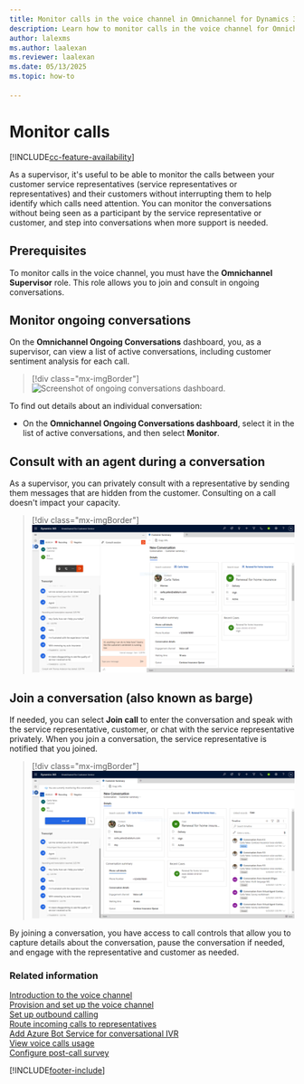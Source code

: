 ```yaml
---
title: Monitor calls in the voice channel in Omnichannel for Dynamics 365 Customer Service
description: Learn how to monitor calls in the voice channel for Omnichannel for Customer Service.
author: lalexms
ms.author: laalexan
ms.reviewer: laalexan
ms.date: 05/13/2025
ms.topic: how-to

---
```


# Monitor calls

[!INCLUDE[cc-feature-availability](../../includes/cc-feature-availability.md)]

As a supervisor, it's useful to be able to monitor the calls between your customer service representatives (service representatives or representatives) and their customers without interrupting them to help identify which calls need attention. You can monitor the conversations without being seen as a participant by the service representative or customer, and step into conversations when more support is needed.

## Prerequisites

To monitor calls in the voice channel, you must have the **Omnichannel Supervisor** role. This role allows you to join and consult in ongoing conversations.


## Monitor ongoing conversations

On the **Omnichannel Ongoing Conversations** dashboard, you, as a supervisor, can view a list of active conversations, including customer sentiment analysis for each call.

> [!div class="mx-imgBorder"]
> ![Screenshot of ongoing conversations dashboard.](../media/voice-channel-monitor-ongoing-conversations.png)

To find out details about an individual conversation:

- On the **Omnichannel Ongoing Conversations dashboard**, select it in the list of active conversations, and then select **Monitor**.


## Consult with an agent during a conversation

As a supervisor, you can privately consult with a representative by sending them messages that are hidden from the customer. Consulting on a call doesn't impact your capacity.

> [!div class="mx-imgBorder"]
> ![Screenshot of monitoring a conversation.](../media/voice-channel-monitor-barge.png)

## Join a conversation (also known as barge)

If needed, you can select **Join call** to enter the conversation and speak with the service representative, customer, or chat with the service representative privately. When you join a conversation, the service representative is notified that you joined.

> [!div class="mx-imgBorder"]
> ![Screenshot of conversation barge.](../media/voice-channel-join-call.png)

By joining a conversation, you have access to call controls that allow you to capture details about the conversation, pause the conversation if needed, and engage with the representative and customer as needed.

### Related information

[Introduction to the voice channel](../administer/voice-channel.md)  
[Provision and set up the voice channel](../administer/voice-channel-install.md)  
[Set up outbound calling](../administer/voice-channel-outbound-calling.md)  
[Route incoming calls to representatives](../voice-channel-route-queues.md)  
[Add Azure Bot Service for conversational IVR](../voice-channel-azure-bot-service.md)  
[View voice calls usage](../administer/voice-channel-usage.md)  
[Configure post-call survey](../administer/voice-channel-survey.md)  

[!INCLUDE[footer-include](../../includes/footer-banner.md)]
